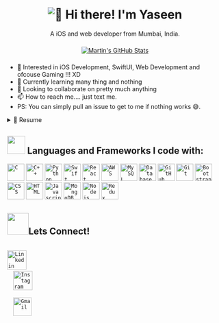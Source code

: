 <!--
How to make this gif ?

I made my with 
https://codesandbox.io/s/typwritter-intro-animation-tijn4h

Just follow the link make changes to the main.js code.

Screen Record it, I used ScreenToGif to record it and export it as gif (use Most used colors in the encoder and quantizer part)

add that .gif file to your readme repo and make appropriate changes to readme.md file to use that gif and call it a day XD.
-->

<h1 align="center">
  <img src="https://github.com/YaseenMallick25/YaseenMallick25/blob/main/assets/IntroYaseen.gif" alt="👋 Hi there! I'm Yaseen">
</h1>

<p align='center'>
  A iOS and web developer from Mumbai, India.
</p>

<p align='center'>
  <a href="https://github.com/YaseenMallick25?tab=repositories">
    <img align="center" style="margin:0.5rem" src="https://github-readme-stats.vercel.app/api?username=yaseenmallick25&show_icons=true&line_height=27&count_private=true&title_color=ffffff&text_color=c9cacc&icon_color=4AB097&bg_color=1A2B34" alt="Martin's GitHub Stats" />
  </a>
</p>


- 👀 Interested in iOS Development, SwiftUI, Web Development and ofcouse Gaming !!! XD
- 🌱 Currently learning many thing and nothing
- 💞️ Looking to collaborate on pretty much anything
- 📫 How to reach me.... just text me.
- PS: You can simply pull an issue to get to me if nothing works 😅.

<details>
  <summary>📃 Resume</summary>

  # Experience

  - ## **👨‍💻 Associate Software Engineer**
  - 📍 **Neebal Technologies** - Mumbai, Maharashtra, India
  - 📆 2022 - Present
  
- ## **👨‍💻 Trainee Software Engineer**
  - 📍 **Neebal Technologies** - Mumbai, Maharashtra, India
  - 📆 2022 - 2023
  

- ## 👨‍💻 **iOS Developer Intern**   <img align="right" src="https://img.shields.io/badge/iOS%20-3498DB?logo=swift&logoColor=white" />
  - 📍 **FastestIndia NFTs** - Buxar, Bihar, India
  - 📆 2021 - 2022
  
# Education

- ## 📖 **B.Sc.IT**
  - 📍 **Thakur Shyamnarayan Degree College, Mumbai, Maharashtra, India**
  - 📆 2019 - 2022
  
<!--
# Skills
  
  <img align="right" src="https://img.shields.io/badge/(My)SQL-4479A1?logo=mysql&logoColor=white" />
  <img align="right" src="https://img.shields.io/badge/C++-00599C?logo=c%2B%2B&logoColor=white" />
  <img align="right" src="https://img.shields.io/badge/C Sharp-239120?logo=c-sharp&logoColor=white" />
  <img align="right" src="https://img.shields.io/badge/Python-3776AB?logo=python&logoColor=white" />
  <img align="right" src="https://img.shields.io/badge/SwiftUI-3776AB?logo=swift&logoColor=white" />
  
  **Programming**
  
  <img align="right" src="https://img.shields.io/badge/Ubuntu-E95420?logo=ubuntu&logoColor=white" />
  <img align="right" src="https://img.shields.io/badge/Mac-0078D6?logo=macos&logoColor=white" />
  <img align="right" src="https://img.shields.io/badge/Windows-0078D6?logo=windows&logoColor=white" />
  
  **Operating Systems**
-->
  
</details>

## <img src="https://media.giphy.com/media/QssGEmpkyEOhBCb7e1/giphy.gif" width="42px"> Languages and Frameworks I code with:
<code><img width="40px" src="https://img.icons8.com/color/3x/c-programming.png" title="C"/></code>
<code><img width="40px" src="https://img.icons8.com/color/4x/c-plus-plus-logo.png" title="C++"/></code>
<code><img width="40px" src="https://img.icons8.com/color/4x/000000/python.png" title="Python"/></code>
<code><img width="40px" src="https://img.icons8.com/color/4x/000000/swift.png" title="Swift"/></code>
<code><img width="40px" src="https://img.icons8.com/plasticine/100/000000/react.png" title="React"/></code>
<code><img width="40px" src="https://img.icons8.com/color/48/000000/amazon-web-services.png" title="AWS"/></code>
<code><img width="40px" src="https://img.icons8.com/ios/4x/00758f/mysql-logo.png" title="MySQL"/></code>
<code><img width="40px" src="https://img.icons8.com/dusk/64/000000/database-restore.png" title="Database"/></code>
<code><img width="40px" src="https://img.icons8.com/fluent/8x/github.png" title="GitHub"/></code>
<code><img width="40px" src="https://img.icons8.com/color/2x/git.png" title="Git"/></code>
<code><img width="40px" src="https://img.icons8.com/color/2x/bootstrap.png" title="Bootstrap"/></code>
<code><img width="40px" src="https://img.icons8.com/color/48/000000/css3.png" title="CSS"/></code>
<code><img width="40px" src="https://img.icons8.com/color/48/000000/html-5.png" title="HTML"/></code>
<code><img width="40px" src="https://img.icons8.com/color/48/000000/javascript--v1.png" title="Javascript"/></code>
<code><img width="40px" src="https://img.icons8.com/color/8x/000000/mongodb.png" title="MongoDB"/></code>
<code><img width="40px" src="https://img.icons8.com/color/8x/000000/nodejs.png" title="Nodejs"/></code>
<code><img width="40px" src="https://img.icons8.com/color/8x/000000/redux.png" title="Redux"/></code>
 

## <img src="https://media.giphy.com/media/KcnlGHBpnKnjZIuCMv/giphy.gif" width="50px">Lets Connect!
<code>
<a href="https://www.linkedin.com/in/yaseen-mallick-63063b191/"><img width="45px" src="https://img.icons8.com/color/8x/000000/linkedin.png" title="Linkedin"/></a></code>

<code>
  <a href="https://www.instagram.com/yaseenmallick25/"><img width="45px" src="https://img.icons8.com/fluent/48/000000/instagram-new.png" title="Instagram"/></a>
</code>
<code>
  <a href="mailto:yaseenmallick25@gmail.com"><img width="43px" src="https://img.icons8.com/fluent/48/000000/gmail.png" title="Gmail"/></a>
</code>

<br>

<!---
YaseenMallick25/YaseenMallick25 is a ✨ special ✨ repository because its `README.md` (this file) appears on your GitHub profile.
You can click the Preview link to take a look at your changes.
--->



